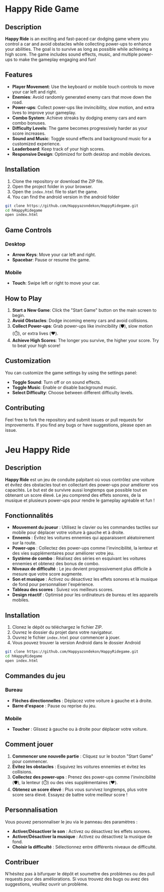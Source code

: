 # Happy Ride Game

## Description

**Happy Ride** is an exciting and fast-paced car dodging game where you control a car and avoid obstacles while collecting power-ups to enhance your abilities. The goal is to survive as long as possible while achieving a high score. The game includes sound effects, music, and multiple power-ups to make the gameplay engaging and fun!

## Features

- **Player Movement**: Use the keyboard or mobile touch controls to move your car left and right.
- **Enemies**: Avoid randomly generated enemy cars that move down the road.
- **Power-ups**: Collect power-ups like invincibility, slow motion, and extra lives to improve your gameplay.
- **Combo System**: Achieve streaks by dodging enemy cars and earn combo bonuses.
- **Difficulty Levels**: The game becomes progressively harder as your score increases.
- **Sound and Music**: Toggle sound effects and background music for a customized experience.
- **Leaderboard**: Keep track of your high scores.
- **Responsive Design**: Optimized for both desktop and mobile devices.

## Installation

1. Clone the repository or download the ZIP file.
2. Open the project folder in your browser.
3. Open the `index.html` file to start the game.
4. You can find the android version in the android folder

```bash
git clone https://github.com/Happyazondekon/HappyRidegame.git
cd hHappyRidegame
open index.html
```

## Game Controls

### Desktop
- **Arrow Keys**: Move your car left and right.
- **Spacebar**: Pause or resume the game.

### Mobile
- **Touch**: Swipe left or right to move your car.

## How to Play

1. **Start a New Game**: Click the "Start Game" button on the main screen to begin.
2. **Avoid Obstacles**: Dodge incoming enemy cars and avoid collisions.
3. **Collect Power-ups**: Grab power-ups like invincibility (🛡️), slow motion (⏱️), or extra lives (❤️).
4. **Achieve High Scores**: The longer you survive, the higher your score. Try to beat your high score!

## Customization

You can customize the game settings by using the settings panel:
- **Toggle Sound**: Turn off or on sound effects.
- **Toggle Music**: Enable or disable background music.
- **Select Difficulty**: Choose between different difficulty levels.

## Contributing

Feel free to fork the repository and submit issues or pull requests for improvements. If you find any bugs or have suggestions, please open an issue.


# Jeu Happy Ride

## Description

**Happy Ride** est un jeu de conduite palpitant où vous contrôlez une voiture et évitez des obstacles tout en collectant des power-ups pour améliorer vos capacités. Le but est de survivre aussi longtemps que possible tout en obtenant un score élevé. Le jeu comprend des effets sonores, de la musique et plusieurs power-ups pour rendre le gameplay agréable et fun !

## Fonctionnalités

- **Mouvement du joueur** : Utilisez le clavier ou les commandes tactiles sur mobile pour déplacer votre voiture à gauche et à droite.
- **Ennemis** : Évitez les voitures ennemies qui apparaissent aléatoirement sur la route.
- **Power-ups** : Collectez des power-ups comme l'invincibilité, la lenteur et des vies supplémentaires pour améliorer votre jeu.
- **Système de combo** : Réalisez des séries en esquivant les voitures ennemies et obtenez des bonus de combo.
- **Niveaux de difficulté** : Le jeu devient progressivement plus difficile à mesure que votre score augmente.
- **Son et musique** : Activez ou désactivez les effets sonores et la musique de fond pour personnaliser l'expérience.
- **Tableau des scores** : Suivez vos meilleurs scores.
- **Design réactif** : Optimisé pour les ordinateurs de bureau et les appareils mobiles.

## Installation

1. Clonez le dépôt ou téléchargez le fichier ZIP.
2. Ouvrez le dossier du projet dans votre navigateur.
3. Ouvrez le fichier `index.html` pour commencer à jouer.
4. Vous pouvez trouver la version Android dans le dossier Android

```bash 
git clone https://github.com/Happyazondekon/HappyRidegame.git
cd hHappyRidegame
open index.html
```

## Commandes du jeu

### Bureau
- **Flèches directionnelles** : Déplacez votre voiture à gauche et à droite.
- **Barre d'espace** : Pause ou reprise du jeu.

### Mobile
- **Toucher** : Glissez à gauche ou à droite pour déplacer votre voiture.

## Comment jouer

1. **Commencer une nouvelle partie** : Cliquez sur le bouton "Start Game" pour commencer.
2. **Évitez les obstacles** : Esquivez les voitures ennemies et évitez les collisions.
3. **Collectez des power-ups** : Prenez des power-ups comme l'invincibilité (🛡️), la lenteur (⏱️) ou des vies supplémentaires (❤️).
4. **Obtenez un score élevé** : Plus vous survivez longtemps, plus votre score sera élevé. Essayez de battre votre meilleur score !

## Personnalisation

Vous pouvez personnaliser le jeu via le panneau des paramètres :
- **Activer/Désactiver le son** : Activez ou désactivez les effets sonores.
- **Activer/Désactiver la musique** : Activez ou désactivez la musique de fond.
- **Choisir la difficulté** : Sélectionnez entre différents niveaux de difficulté.

## Contribuer

N'hésitez pas à bifurquer le dépôt et soumettre des problèmes ou des pull requests pour des améliorations. Si vous trouvez des bugs ou avez des suggestions, veuillez ouvrir un problème.

